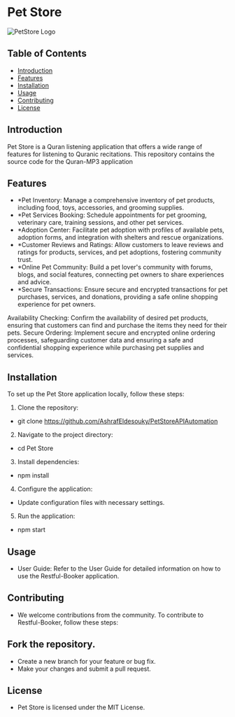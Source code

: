 # Pet Store

![PetStore Logo](https://th.bing.com/th/id/R.66d4ecd60a42e528582efc10476ae570?rik=B5hC5dz7I53IBw&pid=ImgRaw&r=0)

## Table of Contents

- [Introduction](#introduction)
- [Features](#features)
- [Installation](#installation)
- [Usage](#usage)
- [Contributing](#contributing)
- [License](#license)

## Introduction

Pet Store is a Quran listening application that offers a wide range of features for listening to Quranic recitations. This repository contains the source code for the Quran-MP3 application

## Features

- *Pet Inventory: Manage a comprehensive inventory of pet products, including food, toys, accessories, and grooming supplies.
- *Pet Services Booking: Schedule appointments for pet grooming, veterinary care, training sessions, and other pet services.
- *Adoption Center: Facilitate pet adoption with profiles of available pets, adoption forms, and integration with shelters and rescue organizations.
- *Customer Reviews and Ratings: Allow customers to leave reviews and ratings for products, services, and pet adoptions, fostering community trust.
- *Online Pet Community: Build a pet lover's community with forums, blogs, and social features, connecting pet owners to share experiences and advice.
- *Secure Transactions: Ensure secure and encrypted transactions for pet purchases, services, and donations, providing a safe online shopping experience for pet owners.


Availability Checking: Confirm the availability of desired pet products, ensuring that customers can find and purchase the items they need for their pets.
Secure Ordering: Implement secure and encrypted online ordering processes, safeguarding customer data and ensuring a safe and confidential shopping experience while purchasing pet supplies and services.

## Installation

To set up the Pet Store application locally, follow these steps:

1. Clone the repository:
*   git clone https://github.com/AshrafEldesouky/PetStoreAPIAutomation
2. Navigate to the project directory:
*   cd Pet Store
3. Install dependencies:
*   npm install
4. Configure the application:

* Update configuration files with necessary settings.
5. Run the application:
*   npm start

## Usage
* User Guide: Refer to the User Guide for detailed information on how to use the Restful-Booker application.

## Contributing
* We welcome contributions from the community. To contribute to Restful-Booker, follow these steps:

## Fork the repository.
* Create a new branch for your feature or bug fix.
* Make your changes and submit a pull request.

## License
* Pet Store is licensed under the MIT License.